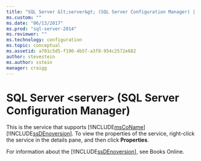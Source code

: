 ```yaml
---
title: "SQL Server &lt;server&gt; (SQL Server Configuration Manager) | Microsoft Docs"
ms.custom: ""
ms.date: "06/13/2017"
ms.prod: "sql-server-2014"
ms.reviewer: ""
ms.technology: configuration
ms.topic: conceptual
ms.assetid: a701c5d5-f190-4b57-a3f8-954c2572e682
author: stevestein
ms.author: sstein
manager: craigg
---
```

# SQL Server &lt;server&gt; (SQL Server Configuration Manager)
  This is the service that supports [!INCLUDE[msCoName](../../includes/msconame-md.md)] [!INCLUDE[ssDEnoversion](../../includes/ssdenoversion-md.md)]. To view the properties of the service, right-click the service in the details pane, and then click **Properties**.  
  
 For information about the [!INCLUDE[ssDEnoversion](../../includes/ssdenoversion-md.md)], see Books Online.  
  
  
